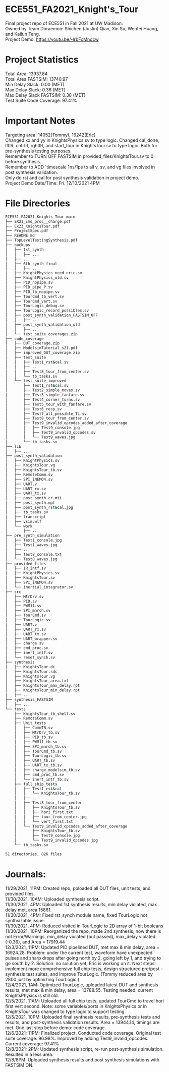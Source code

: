 # ECE551_FA2021_Knight's_Tour
Final project repo of ECE551 in Fall 2021 at UW Madison. <br />
Owned by Team Doraemon: Shichen (Justin) Qiao, Xin Su, Wenfei Huang, and Kailun Teng. <br />
Project Demo: https://youtu.be/-lrbFcMndcw

# Project Statistics
Total Area:  13937.84 <br />
Total Area FASTSIM: 13740.97 <br />
Min Delay Slack: 0.00 (MET) <br />
Max Delay Slack: 0.36 (MET) <br />
Max Delay Slack FASTSIM: 0.38 (MET) <br />
Test Suite Code Coverage: 97.41% <br />

# Important Notes
Targeting area: 14052(Tommy), 16242(Eric) <br />
Changed xx and yy in KnightsPhysics.sv to type logic. Changed cal_done, lftIR, cntrIR, rghtIR, and start_tour in KnightsTour.sv to type logic. Both for pre-synthesis testing purposes. <br />
Remember to TURN OFF FASTSIM in provided_files/KnightsTour.sv to 0 before synthesis. <br />
Remember to ADD `timescale 1ns/1ps to all v, sv, and vg files involved in post synthesis validation. <br />
Only do rst and cal for post synthesis validation in project demo. <br />
Project Demo Date/Time: Fri. 12/10/2021 4PM <br />

# File Directories
```bash
ECE551_FA2021_Knights_Tour-main
├── EX21_cmd_proc__charge.pdf
├── Ex23_KnightsTour.pdf
├── ProjectSpec.pdf
├── README.md
├── TopLevelTestingSynthesis.pdf
├── backups
│   ├── 1st_synth
│   │   ├── ...
│   ├── ...
│   ├── 6th_synth_final
│   │   ├── ...
│   ├── KnightPhysics_need_eric.sv
│   ├── KnightPhysics_old.sv
│   ├── PID_nopipe.sv
│   ├── PID_pipe_P.sv
│   ├── PID_tb_nopipe.sv
│   ├── TourCmd_tb_vert.sv
│   ├── TourCmd_vert.sv
│   ├── TourLogic_debug.sv
│   ├── TourLogic_record_possibles.sv
│   ├── post_synth_validation_FASTSIM_OFF
│   │   ├── ...
│   ├── post_synth_validation_old
│   │   ├── ...
│   └── test_suite_coverages.zip
├── code_coverage
│   ├── DUT_coverage.zip
│   ├── ModelsimTutorial_s21.pdf
│   ├── improved_DUT_coverage.zip
│   ├── test_suite
│   │   ├── Test1_rst&cal.sv
│   │   ├── ...
│   │   ├── Test8_tour_from_center.sv
│   │   └── tb_tasks.sv
│   └── test_suite_improved
│       ├── Test1_rst&cal.sv
│       ├── Test2_simple_moves.sv
│       ├── Test3_simple_fanfare.sv
│       ├── Test4_corner_turns.sv
│       ├── Test5_tour_with_fanfare.sv
│       ├── Test6_resp.sv
│       ├── Test7_all_possible_TL.sv
│       ├── Test8_tour_from_center.sv
│       ├── Test9_invalid_opcodes_added_after_coverage
│       │   ├── Test9_console.jpg
│       │   ├── Test9_invalid_opcodes.sv
│       │   └── Test9_waves.jpg
│       └── tb_tasks.sv
├── lib
│   ├── ...
├── post_synth_validation
│   ├── KnightPhysics.sv
│   ├── KnightsTour.vg
│   ├── KnightsTour_tb.sv
│   ├── RemoteComm.sv
│   ├── SPI_iNEMO4.sv
│   ├── UART.v
│   ├── UART_rx.sv
│   ├── UART_tx.sv
│   ├── post_synth.cr.mti
│   ├── post_synth.mpf
│   ├── post_synth_rst&cal.jpg
│   ├── tb_tasks.sv
│   ├── transcript
│   ├── vsim.wlf
│   └── work
│       ├── ...
├── pre_synth_simulation
│   ├── Test1_console.jpg
│   ├── Test1_waves.jpg
│   ├── ...
│   ├── Test8_console.txt
│   └── Test8_waves.jpg
├── provided_files
│   ├── IR_intf.sv
│   ├── KnightPhysics.sv
│   ├── KnightsTour.sv
│   ├── SPI_iNEMO4.sv
│   └── inertial_integrator.sv
├── src
│   ├── MtrDrv.sv
│   ├── PID.sv
│   ├── PWM11.sv
│   ├── SPI_mnrch.sv
│   ├── TourCmd.sv
│   ├── TourLogic.sv
│   ├── UART.v
│   ├── UART_rx.sv
│   ├── UART_tx.sv
│   ├── UART_wrapper.sv
│   ├── charge.sv
│   ├── cmd_proc.sv
│   ├── inert_intf.sv
│   └── reset_synch.sv
├── synthesis
│   ├── KnightsTour.dc
│   ├── KnightsTour.sdc
│   ├── KnightsTour.vg
│   ├── KnightsTour_area.txt
│   ├── KnightsTour_max_delay.rpt
│   ├── KnightsTour_min_delay.rpt
│   ├── ...
├── synthesis_FASTSIM
│   ├── ...
└── tests
    ├── KnightsTour_tb_shell.sv
    ├── RemoteComm.sv
    ├── Unit_tests
    │   ├── CommTB.sv
    │   ├── MtrDrv_tb.sv
    │   ├── PID_tb.sv
    │   ├── PWM11_tb.sv
    │   ├── SPI_mnrch_tb.sv
    │   ├── TourCmd_tb.sv
    │   ├── TourLogic_tb.sv
    │   ├── UART_tb.sv
    │   ├── UART_tx_tb.sv
    │   ├── charge_modelsim_tb.sv
    │   ├── cmd_proc_tb.sv
    │   └── inert_intf_tb.sv
    ├── full_ship_tests
    │   ├── Test1_rst&cal
    │   │   └── KnightsTour_tb.sv
    │   ├── ...
    │   ├── Test8_tour_from_center
    │   │   ├── KnightsTour_tb.sv
    │   │   ├── hori_first.txt
    │   │   ├── tour_from_center.jpg
    │   │   └── vert_first.txt
    │   └── Test9_invalid_opcodes_added_after_coverage
    │       ├── KnightsTour_tb.sv
    │       ├── Test9_console.jpg
    │       └── Test9_invalid_opcodes.jpg
    └── tb_tasks.sv

51 directories, 826 files
```

# Journals: <br />
11/29/2021, 11PM: Created repo, pploaded all DUT files, unit tests, and provided files. <br />
11/30/2021, 10AM: Uploaded synthesis script. <br />
11/30/2021, 4PM: Uploaded 1st synthesis results, min delay violated, max delay met, area 15861. <br />
11/30/2021, 4PM: Fixed rst_synch module name, fixed TourLogic not synthsizable issue. <br />
11/30/2021, 4PM: Reduced visited in TourLogic to 2D array of 1-bit booleans <br />
11/30/2021, 10PM: Reorganized the repo, made 2nd synthesis, now there is not Error/Warnings, min_delay violated (but passed), max_delay violated (-0.36), and Area = 17919.44 <br />
12/3/2021, 11PM: Updated PID pipelined DUT, met max & min delay, area = 16924.28. Problem: under the current test, waveform have unexpected pulses and sharp drops after going north by 2, going left by 1, and trying to go south by 2. Solution: no solution yet, Eric is working on it. Next steps: implement more comprehensive full chip tests, design structured pre/post -synthesis test suites, and improve TourLogic. (Tommy reduced area by 2800 just by optimizing TourLogic.) <br />
12/4/2021, 1AM: Optimized TourLogic, uploaded latest DUT and synthesis results, met max & min delay, area = 13788.55. Testing needed. current KnightsPhysics is still old. <br />
12/5/2021, 11AM: Uploaded all full chip tests, updated TourCmd to travel hori first vert second. Note: some variables/ports in KnightsPhysics or in KnightsTour was changed to type logic to support testing. <br />
12/5/2021, 10PM: Uploaded final synthesis results, pre-synthesis tests and results, and post-synthesis validation results. Area = 13944.14, timings are met. One last step before demo: code coverage. <br />
12/6/2021: 11PM: Finalized project. Conducted code coverage. Original test suite coverage: 96.98%. Improved by adding Test9_invalid_opcodes. Current coverage: 97.41% <br />
12/8/2021: 2PM: Updated synthesis script, re-run post-synthesis simulation. Resulted in a less area. <br />
12/8/8PM: Uploaded synthesis results and post synthesis simulations with FASTSIM ON.
